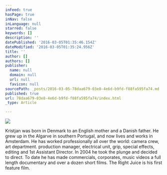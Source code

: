 ```yaml
---
inFeed: true
hasPage: true
inNav: false
inLanguage: null
starred: false
keywords: []
description: ''
datePublished: '2016-03-05T01:35:46.154Z'
dateModified: '2016-03-05T01:35:24.956Z'
title: ''
author: []
authors: []
publisher:
  name: null
  domain: null
  url: null
  favicon: null
sourcePath: _posts/2016-03-05-78daa679-03e8-4e6d-b9fd-f88fa595fa74.md
published: true
url: 78daa679-03e8-4e6d-b9fd-f88fa595fa74/index.html
_type: Article

---
```

![](https://the-grid-user-content.s3-us-west-2.amazonaws.com/cb597651-25cd-4a4c-a003-32c10d145f15.jpg)

Kristjan was born in Denmark to an English mother and a Danish father. He grew up in the Algarve in southern Portugal, and now lives and works in Amsterdam. He has worked professionally all over the world: camera crew, art department. production manager, electrical unit, grip, special effects, editing and 1st Assistant Director. In 2004 he took the plunge and decided to direct. To date he has made commercials, corporates, music videos a full length documentary and over a dozen short films. The Right Juice is his first feature film.
